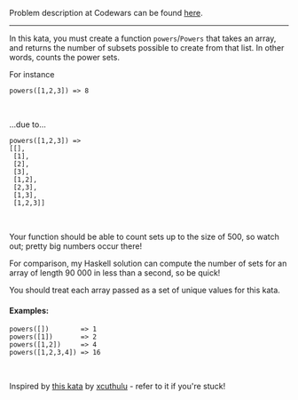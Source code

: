 Problem description at Codewars can be found
[here](https://www.codewars.com/kata/54381f0b6f032f933c000108/train/python).

-------------

In this kata, you must create a function `powers`/`Powers` that takes an array, and returns the
number of subsets possible to create from that list. In other words, counts the power sets.
<br>

For instance
```
powers([1,2,3]) => 8
```
<br>

...due to...
<br>

```
powers([1,2,3]) =>
[[],
 [1],
 [2],
 [3],
 [1,2],
 [2,3],
 [1,3],
 [1,2,3]]
```
<br>

Your function should be able to count sets up to the size of 500, so watch out; pretty big numbers
occur there!
<br>

For comparison, my Haskell solution can compute the number of sets for an array of length 90 000 in
less than a second, so be quick!
<br>

You should treat each array passed as a set of unique values for this kata.

#### Examples:
```
powers([])        => 1
powers([1])       => 2
powers([1,2])     => 4
powers([1,2,3,4]) => 16
```
<br>

Inspired by [this kata](https://www.codewars.com/kata/by-the-power-set-of-castle-grayskull) by
[xcuthulu](https://www.codewars.com/users/xcthulhu) - refer to it if you're stuck!
